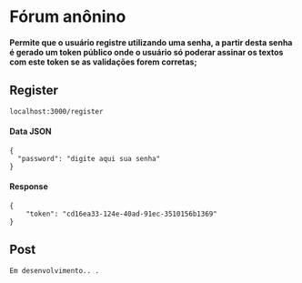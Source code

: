 # Fórum anônino
#### Permite que o usuário registre utilizando uma senha, a partir desta senha é gerado um token público onde o usuário só poderar assinar os textos com este token se as validações forem corretas;


## Register 
```localhost:3000/register```
#### Data JSON
```
{
  "password": "digite aqui sua senha"
}
```
#### Response 
```
{
	"token": "cd16ea33-124e-40ad-91ec-3510156b1369"
}
```

## Post

```Em desenvolvimento.. .```
